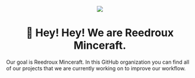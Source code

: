 <p align="center">
<img src="https://mc.reedroux.biz/media/favicon.png" />
  </p>

<h1 align="center"> 👋 Hey! Hey! We are Reedroux Minceraft.</h1>

Our goal is Reedroux Minceraft. In this GitHub organization you can find all of our projects that we are currently working on to improve our workflow.
